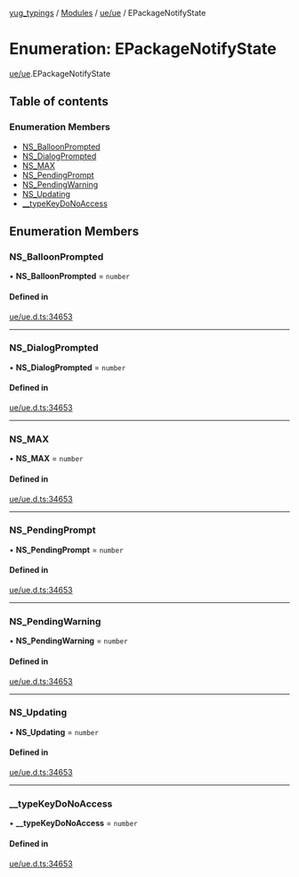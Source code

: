 [yug_typings](../README.md) / [Modules](../modules.md) / [ue/ue](../modules/ue_ue.md) / EPackageNotifyState

# Enumeration: EPackageNotifyState

[ue/ue](../modules/ue_ue.md).EPackageNotifyState

## Table of contents

### Enumeration Members

- [NS\_BalloonPrompted](ue_ue.EPackageNotifyState.md#ns_balloonprompted)
- [NS\_DialogPrompted](ue_ue.EPackageNotifyState.md#ns_dialogprompted)
- [NS\_MAX](ue_ue.EPackageNotifyState.md#ns_max)
- [NS\_PendingPrompt](ue_ue.EPackageNotifyState.md#ns_pendingprompt)
- [NS\_PendingWarning](ue_ue.EPackageNotifyState.md#ns_pendingwarning)
- [NS\_Updating](ue_ue.EPackageNotifyState.md#ns_updating)
- [\_\_typeKeyDoNoAccess](ue_ue.EPackageNotifyState.md#__typekeydonoaccess)

## Enumeration Members

### NS\_BalloonPrompted

• **NS\_BalloonPrompted** = `number`

#### Defined in

[ue/ue.d.ts:34653](https://github.com/YugMetaverse/yug_typings/blob/b7d9b19/ue/ue.d.ts#L34653)

___

### NS\_DialogPrompted

• **NS\_DialogPrompted** = `number`

#### Defined in

[ue/ue.d.ts:34653](https://github.com/YugMetaverse/yug_typings/blob/b7d9b19/ue/ue.d.ts#L34653)

___

### NS\_MAX

• **NS\_MAX** = `number`

#### Defined in

[ue/ue.d.ts:34653](https://github.com/YugMetaverse/yug_typings/blob/b7d9b19/ue/ue.d.ts#L34653)

___

### NS\_PendingPrompt

• **NS\_PendingPrompt** = `number`

#### Defined in

[ue/ue.d.ts:34653](https://github.com/YugMetaverse/yug_typings/blob/b7d9b19/ue/ue.d.ts#L34653)

___

### NS\_PendingWarning

• **NS\_PendingWarning** = `number`

#### Defined in

[ue/ue.d.ts:34653](https://github.com/YugMetaverse/yug_typings/blob/b7d9b19/ue/ue.d.ts#L34653)

___

### NS\_Updating

• **NS\_Updating** = `number`

#### Defined in

[ue/ue.d.ts:34653](https://github.com/YugMetaverse/yug_typings/blob/b7d9b19/ue/ue.d.ts#L34653)

___

### \_\_typeKeyDoNoAccess

• **\_\_typeKeyDoNoAccess** = `number`

#### Defined in

[ue/ue.d.ts:34653](https://github.com/YugMetaverse/yug_typings/blob/b7d9b19/ue/ue.d.ts#L34653)
